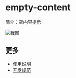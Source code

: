 # empty-content

简介：空内容提示

![截图](https://img.alicdn.com/tfs/TB1unfJiOqAXuNjy1XdXXaYcVXa-1862-1024.png)

## 更多

* [使用说明](http://gitlab.alibaba-inc.com/ice/notes/issues/830)
* [开发规范](http://gitlab.alibaba-inc.com/ice/notes/issues/830)
